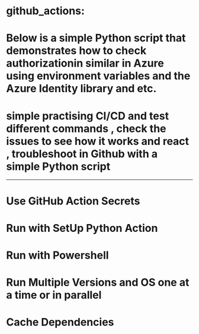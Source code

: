 # github_actions: 
# Below is a simple Python script that demonstrates how to check authorizationin similar in  Azure using environment variables and the Azure Identity library and etc.
# simple practising  CI/CD  and test different  commands ,  check the  issues to see how it works and react , troubleshoot in Github with a simple Python script
-----------------------------------------------------------------------------------------------------------------------------------------------------------------
# Use GitHub Action Secrets
# Run with SetUp Python Action
# Run with Powershell
# Run Multiple Versions and OS  one at a time or in parallel
# Cache Dependencies


